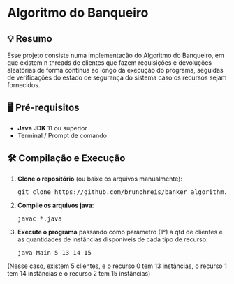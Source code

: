 # Algoritmo do Banqueiro
## 💡 Resumo

Esse projeto consiste numa implementação do Algoritmo do Banqueiro, em que existem n threads de clientes que fazem requisições e devoluções aleatórias de forma contínua ao longo da execução do programa, seguidas de verificações do estado de segurança do sistema caso os recursos sejam fornecidos.

## 🖥️ Pré-requisitos

- **Java JDK** 11 ou superior
- Terminal / Prompt de comando


## 🛠️ Compilação e Execução

1. **Clone o repositório** (ou baixe os arquivos manualmente):
   <pre>
   git clone https://github.com/brunohreis/banker_algorithm.git
   </pre>
2. **Compile os arquivos java**:
	<pre>
   javac *.java
   </pre>
3. **Execute o programa** passando como parâmetro (1°) a qtd de clientes e as quantidades de instâncias disponíveis de cada tipo de recurso:
	<pre>
   java Main 5 13 14 15
   </pre>
(Nesse caso, existem 5 clientes, e o recurso 0 tem 13 instâncias, o recurso 1 tem 14 instâncias e o recurso 2 tem 15 instâncias)
